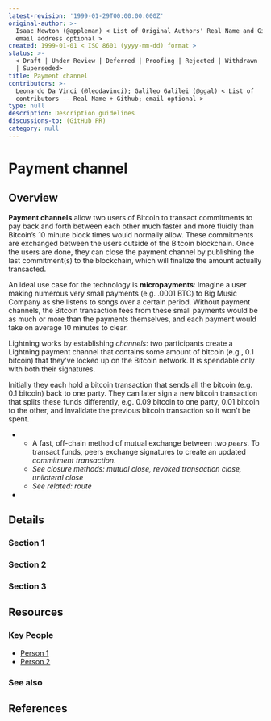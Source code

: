 ```yaml
---
latest-revision: '1999-01-29T00:00:00.000Z'
original-author: >-
  Isaac Newton (@appleman) < List of Original Authors' Real Name and Github;
  email address optional >
created: 1999-01-01 < ISO 8601 (yyyy-mm-dd) format >
status: >-
  < Draft | Under Review | Deferred | Proofing | Rejected | Withdrawn | Accepted
  | Superseded>
title: Payment channel
contributors: >-
  Leonardo Da Vinci (@leodavinci); Galileo Galilei (@ggal) < List of
  contributors -- Real Name + Github; email optional >
type: null
description: Description guidelines
discussions-to: (GitHub PR)
category: null
---
```


# Payment channel

## Overview

**Payment channels** allow two users of Bitcoin to transact commitments to pay back and forth between each other much faster and more fluidly than Bitcoin’s 10 minute block times would normally allow. These commitments are exchanged between the users outside of the Bitcoin blockchain. Once the users are done, they can close the payment channel by publishing the last commitment\(s\) to the blockchain, which will finalize the amount actually transacted.

An ideal use case for the technology is **micropayments**: Imagine a user making numerous very small payments \(e.g. .0001 BTC\) to Big Music Company as she listens to songs over a certain period. Without payment channels, the Bitcoin transaction fees from these small payments would be as much or more than the payments themselves, and each payment would take on average 10 minutes to clear.



Lightning works by establishing _channels_: two participants create a Lightning payment channel that contains some amount of bitcoin \(e.g., 0.1 bitcoin\) that they've locked up on the Bitcoin network. It is spendable only with both their signatures.

Initially they each hold a bitcoin transaction that sends all the bitcoin \(e.g. 0.1 bitcoin\) back to one party. They can later sign a new bitcoin transaction that splits these funds differently, e.g. 0.09 bitcoin to one party, 0.01 bitcoin to the other, and invalidate the previous bitcoin transaction so it won't be spent.



* * A fast, off-chain method of mutual exchange between two _peers_. To transact funds, peers exchange signatures to create an updated _commitment transaction_.
  * _See closure methods: mutual close, revoked transaction close, unilateral close_
  * _See related: route_
* 
## Details

### Section 1



### Section 2

### Section 3

## Resources

### Key People

* [Person 1](payment-channel.md)
* [Person 2](payment-channel.md)

### See also

## References

